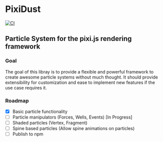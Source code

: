 # PixiDust

[![CI](https://github.com/cavhoo/PixiDust/actions/workflows/ci.yml/badge.svg)](https://github.com/cavhoo/PixiDust/actions/workflows/ci.yml)

## Particle System for the pixi.js rendering framework

### Goal

The goal of this libray is to provide a flexible and powerful framework to create awesome particle systems
without much thought. It should provide extensibility for customization and ease to implement new features
if the use case requires it.


### Roadmap

- [X] Basic particle functionality
- [ ] Particle manipulators (Forces, Wells, Events) [In Progress]
- [ ] Shaded particles (Vertex, Fragment)
- [ ] Spine based particles (Allow spine animations on particles)
- [ ] Publish to npm

